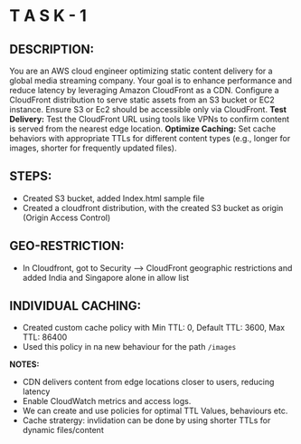 # T A S K - 1 
## DESCRIPTION:
You are an AWS cloud engineer optimizing static content delivery for a global media streaming company. Your goal is to enhance performance and reduce latency by leveraging Amazon CloudFront as a CDN.
Configure a CloudFront distribution to serve static assets from an S3 bucket or EC2 instance. Ensure S3 or Ec2 should be accessible only via CloudFront.
**Test Delivery:**
Test the CloudFront URL using tools like VPNs to confirm content is served from the nearest edge location.
**Optimize Caching:**
Set cache behaviors with appropriate TTLs for different content types (e.g., longer for images, shorter for frequently updated files).

## STEPS:
 - Created S3 bucket, added Index.html sample file
 - Created a cloudfront distribution, with the created S3 bucket as origin (Origin Access Control)

## GEO-RESTRICTION:
  - In Cloudfront, got to Security --> CloudFront geographic restrictions and added India and Singapore alone in allow list

## INDIVIDUAL CACHING:
  - Created custom cache policy with Min TTL: 0, Default TTL: 3600, Max TTL: 86400
  - Used this policy in na new behaviour for the path `/images`

**NOTES:**
  - CDN delivers content from edge locations closer to users, reducing latency
  - Enable CloudWatch metrics and access logs.
  - We can create and use policies for optimal TTL Values, behaviours etc.
  - Cache stratergy: invlidation can be done by using shorter TTLs for dynamic files/content
